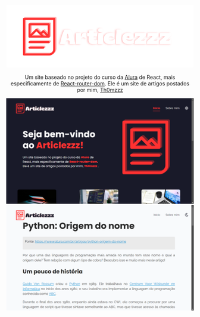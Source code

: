 <img src="./src/assets/articlezzz-logo-dark.png" />
<p align='center'>Um site baseado no projeto do curso da 
  <a href='https://www.alura.com.br/' rel="noreferrer" target="_blank" className='strong-text'>Alura</a> de React, mais especificamente de 
  <a href='https://reactrouter.com/' rel="noreferrer" target="_blank" className='strong-text'>React-router-dom</a>. Ele é um site de artigos postados por mim, 
  <a href='https://github.com/Th0mzzz' rel="noreferrer" target="_blank" className='strong-text'>Th0mzzz</a></p>
<img src="./src/assets/Articlezzz-dark.png" />
<img src="./src/assets/Articlezzz-post.png" />

